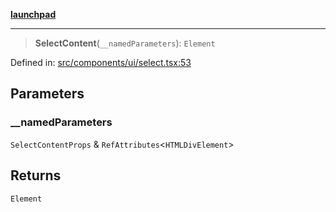 [**launchpad**](index.md)

***

> **SelectContent**(`__namedParameters`): `Element`

Defined in: [src/components/ui/select.tsx:53](https://github.com/victorbratov/launchpad/blob/3cec89d9fa4be2794c552b4b2e488c08b6798868/src/components/ui/select.tsx#L53)

## Parameters

### \_\_namedParameters

`SelectContentProps` & `RefAttributes`\<`HTMLDivElement`\>

## Returns

`Element`
